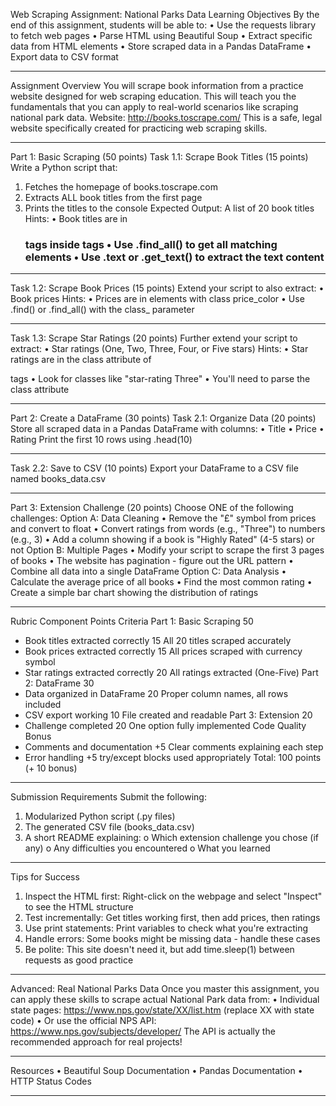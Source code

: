 Web Scraping Assignment: National Parks Data
Learning Objectives
By the end of this assignment, students will be able to:
•	Use the requests library to fetch web pages
•	Parse HTML using Beautiful Soup
•	Extract specific data from HTML elements
•	Store scraped data in a Pandas DataFrame
•	Export data to CSV format
________________________________________
Assignment Overview
You will scrape book information from a practice website designed for web scraping education. This will teach you the fundamentals that you can apply to real-world scenarios like scraping national park data.
Website: http://books.toscrape.com/
This is a safe, legal website specifically created for practicing web scraping skills.
________________________________________
Part 1: Basic Scraping (50 points)
Task 1.1: Scrape Book Titles (15 points)
Write a Python script that:
1.	Fetches the homepage of books.toscrape.com
2.	Extracts ALL book titles from the first page
3.	Prints the titles to the console
Expected Output: A list of 20 book titles
Hints:
•	Book titles are in <h3> tags inside <a> tags
•	Use .find_all() to get all matching elements
•	Use .text or .get_text() to extract the text content
________________________________________
Task 1.2: Scrape Book Prices (15 points)
Extend your script to also extract:
•	Book prices
Hints:
•	Prices are in elements with class price_color
•	Use .find() or .find_all() with the class_ parameter
________________________________________
Task 1.3: Scrape Star Ratings (20 points)
Further extend your script to extract:
•	Star ratings (One, Two, Three, Four, or Five stars)
Hints:
•	Star ratings are in the class attribute of <p> tags
•	Look for classes like "star-rating Three"
•	You'll need to parse the class attribute
________________________________________
Part 2: Create a DataFrame (30 points)
Task 2.1: Organize Data (20 points)
Store all scraped data in a Pandas DataFrame with columns:
•	Title
•	Price
•	Rating
Print the first 10 rows using .head(10)
________________________________________
Task 2.2: Save to CSV (10 points)
Export your DataFrame to a CSV file named books_data.csv
________________________________________
Part 3: Extension Challenge (20 points)
Choose ONE of the following challenges:
Option A: Data Cleaning
•	Remove the "£" symbol from prices and convert to float
•	Convert ratings from words (e.g., "Three") to numbers (e.g., 3)
•	Add a column showing if a book is "Highly Rated" (4-5 stars) or not
Option B: Multiple Pages
•	Modify your script to scrape the first 3 pages of books
•	The website has pagination - figure out the URL pattern
•	Combine all data into a single DataFrame
Option C: Data Analysis
•	Calculate the average price of all books
•	Find the most common rating
•	Create a simple bar chart showing the distribution of ratings
________________________________________
Rubric
Component	Points	Criteria
Part 1: Basic Scraping	50	
- Book titles extracted correctly	15	All 20 titles scraped accurately
- Book prices extracted correctly	15	All prices scraped with currency symbol
- Star ratings extracted correctly	20	All ratings extracted (One-Five)
Part 2: DataFrame	30	
- Data organized in DataFrame	20	Proper column names, all rows included
- CSV export working	10	File created and readable
Part 3: Extension	20	
- Challenge completed	20	One option fully implemented
Code Quality	Bonus	
- Comments and documentation	+5	Clear comments explaining each step
- Error handling	+5	try/except blocks used appropriately
Total: 100 points (+ 10 bonus)
________________________________________
Submission Requirements
Submit the following:
1.	Modularized Python script (.py files)
2.	The generated CSV file (books_data.csv)
3.	A short README explaining: 
o	Which extension challenge you chose (if any)
o	Any difficulties you encountered
o	What you learned
________________________________________
Tips for Success
1.	Inspect the HTML first: Right-click on the webpage and select "Inspect" to see the HTML structure
2.	Test incrementally: Get titles working first, then add prices, then ratings
3.	Use print statements: Print variables to check what you're extracting
4.	Handle errors: Some books might be missing data - handle these cases
5.	Be polite: This site doesn't need it, but add time.sleep(1) between requests as good practice
________________________________________
Advanced: Real National Parks Data
Once you master this assignment, you can apply these skills to scrape actual National Park data from:
•	Individual state pages: https://www.nps.gov/state/XX/list.htm (replace XX with state code)
•	Or use the official NPS API: https://www.nps.gov/subjects/developer/
The API is actually the recommended approach for real projects!
________________________________________
Resources
•	Beautiful Soup Documentation
•	Pandas Documentation
•	HTTP Status Codes
________________________________________
